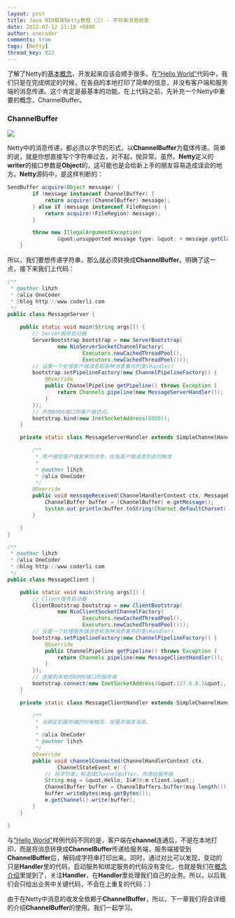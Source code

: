 ```yaml
---
layout: post
title: Java NIO框架Netty教程（三）- 字符串消息收发
date: 2012-07-12 21:18 +0800
author: onecoder
comments: true
tags: [Netty]
thread_key: 922
---
```


了解了Netty的<a href="http://www.coderli.com/netty-two-concepts/" target="\_blank">基本概念</a>，开发起来应该会顺手很多。在<a href="http://www.coderli.com/netty-course-hello-world/" target="\_blank">"Hello World"</a>代码中，我们只是在完成绑定的时候，在各自的本地打印了简单的信息，并没有客户端和服务端的消息传递。这个肯定是最基本的功能。在上代码之前，先补充一个Netty中重要的概念，ChannelBuffer。

### ChannelBuffer

![](http://onecoder.qiniudn.com/8wuliao/C6PXEavo/CT0dH.jpg)

Netty中的消息传递，都必须以字节的形式，以**ChannelBuffer**为载体传递。简单的说，就是你想直接写个字符串过去，对不起，抛异常。虽然，**Netty**定义的**writer**的接口参数是**Object**的，这可能也是会给新上手的朋友容易造成误会的地方。**Netty**源码中，是这样判断的：

```java
SendBuffer acquire(Object message) {
        if (message instanceof ChannelBuffer) {
            return acquire((ChannelBuffer) message);
        } else if (message instanceof FileRegion) {
            return acquire((FileRegion) message);
        }

        throw new IllegalArgumentException(
                &quot;unsupported message type: &quot; + message.getClass());
    }
```

所以，我们要想传递字符串，那么就必须转换成**ChannelBuffer**。明确了这一点，接下来我们上代码：

```java
/**
 * @author lihzh
 * @alia OneCoder
 * @blog http://www.coderli.com
 */
public class MessageServer {

	public static void main(String args[]) {
		// Server服务启动器
		ServerBootstrap bootstrap = new ServerBootstrap(
				new NioServerSocketChannelFactory(
						Executors.newCachedThreadPool(),
						Executors.newCachedThreadPool()));
		// 设置一个处理客户端消息和各种消息事件的类(Handler)
		bootstrap.setPipelineFactory(new ChannelPipelineFactory() {
			@Override
			public ChannelPipeline getPipeline() throws Exception {
				return Channels.pipeline(new MessageServerHandler());
			}
		});
		// 开放8000端口供客户端访问。
		bootstrap.bind(new InetSocketAddress(8000));
	}

	private static class MessageServerHandler extends SimpleChannelHandler {

		/**
		 * 用户接受客户端发来的消息，在有客户端消息到达时触发
		 * 
		 * @author lihzh
		 * @alia OneCoder
		 */
		@Override
		public void messageReceived(ChannelHandlerContext ctx, MessageEvent e) {
			ChannelBuffer buffer = (ChannelBuffer) e.getMessage();
			System.out.println(buffer.toString(Charset.defaultCharset()));
		}

	}
}
```

```java
/**
 * @author lihzh
 * @alia OneCoder
 * @blog http://www.coderli.com
 */
public class MessageClient {

	public static void main(String args[]) {
		// Client服务启动器
		ClientBootstrap bootstrap = new ClientBootstrap(
				new NioClientSocketChannelFactory(
						Executors.newCachedThreadPool(),
						Executors.newCachedThreadPool()));
		// 设置一个处理服务端消息和各种消息事件的类(Handler)
		bootstrap.setPipelineFactory(new ChannelPipelineFactory() {
			@Override
			public ChannelPipeline getPipeline() throws Exception {
				return Channels.pipeline(new MessageClientHandler());
			}
		});
		// 连接到本地的8000端口的服务端
		bootstrap.connect(new InetSocketAddress(&quot;127.0.0.1&quot;, 8000));
	}

	private static class MessageClientHandler extends SimpleChannelHandler {

		/**
		 * 当绑定到服务端的时候触发，给服务端发消息。
		 * 
		 * @alia OneCoder
		 * @author lihzh
		 */
		@Override
		public void channelConnected(ChannelHandlerContext ctx,
				ChannelStateEvent e) {
			// 将字符串，构造成ChannelBuffer，传递给服务端
			String msg = &quot;Hello, I&#39;m client.&quot;;
			ChannelBuffer buffer = ChannelBuffers.buffer(msg.length());
			buffer.writeBytes(msg.getBytes());
			e.getChannel().write(buffer);
		}
	}

}
```
与<a href="http://www.coderli.com/netty-course-hello-world/" target="\_blank">"Hello World"</a>样例代码不同的是，客户端在**channel**连通后，不是在本地打印，而是将消息转换成**ChannelBuffer**传递给服务端，服务端接受到**ChannelBuffer**后，解码成字符串打印出来。同时，通过对比可以发现，变动的只是**Handler**里的代码，启动服务和绑定服务的代码没有变化，也就是我们在<a href="http://www.coderli.com/netty-two-concepts/" target="\_blank">概念介绍</a>里提到了，关注**Handler**，在**Handler**里处理我们自己的业务。所以，以后我们会只给出业务中关键代码，不会在上重复的代码：）

由于在Netty中消息的收发全依赖于**ChannelBuffer**，所以，下一章我们将会详细的介绍**ChannelBuffer**的使用。我们一起学习。